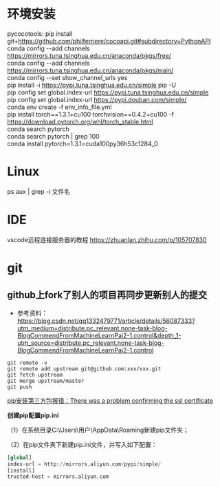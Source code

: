 # 环境安装

pycocotools: pip install git+https://github.com/philferriere/cocoapi.git#subdirectory=PythonAPI<br>
conda config --add channels https://mirrors.tuna.tsinghua.edu.cn/anaconda/pkgs/free/<br>
conda config --add channels https://mirrors.tuna.tsinghua.edu.cn/anaconda/pkgs/main/<br>
conda config --set show_channel_urls yes<br>
pip install -i https://pypi.tuna.tsinghua.edu.cn/simple pip -U<br>
pip config set global.index-url https://pypi.tuna.tsinghua.edu.cn/simple<br>
pip config set global.index-url https://pypi.douban.com/simple/<br>
conda env create -f env_info_file.yml<br>
pip install torch==1.3.1+cu100 torchvision==0.4.2+cu100 -f https://download.pytorch.org/whl/torch_stable.html<br>
conda search pytorch<br>
conda search pytorch | grep 100<br>
conda install pytorch=1.3.1=cuda100py36h53c1284_0<br>

# Linux

ps aux | grep -i 文件名<br>



# IDE

vscode远程连接服务器的教程 https://zhuanlan.zhihu.com/p/105707830<br>



# git

## github上fork了别人的项目再同步更新别人的提交

+ 参考资料：https://blog.csdn.net/qq1332479771/article/details/56087333?utm_medium=distribute.pc_relevant.none-task-blog-BlogCommendFromMachineLearnPai2-1.control&depth_1-utm_source=distribute.pc_relevant.none-task-blog-BlogCommendFromMachineLearnPai2-1.control

```shell
git remote -v 
git remote add upstream git@github.com:xxx/xxx.git
git fetch upstream
git merge upstream/master
git push 
```





[pip安装第三方包报错：There was a problem confirming the ssl certificate](https://www.cnblogs.com/yinhaiping/p/13375375.html)

**创建pip配置pip.ini**

（1）在系统目录C:\Users\用户\AppData\Roaming新建pip文件夹；

（2）在pip文件夹下新建pip.ini文件，并写入如下配置：

```python
[global]
index-url = http://mirrors.aliyun.com/pypi/simple/
[install]
trusted-host = mirrors.aliyun.com
```